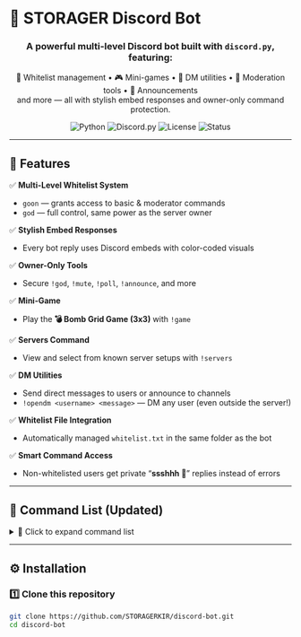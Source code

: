 # 🤖 STORAGER Discord Bot

<div align="center">

### A powerful multi-level **Discord bot** built with `discord.py`, featuring:
🧠 Whitelist management • 🎮 Mini-games • 💬 DM utilities • 🔨 Moderation tools • 📢 Announcements  
and more — all with stylish embed responses and owner-only command protection.

![Python](https://img.shields.io/badge/Python-3.10%2B-blue?logo=python)
![Discord.py](https://img.shields.io/badge/discord.py-2.4.0-blueviolet?logo=discord)
![License](https://img.shields.io/badge/license-MIT-green)
![Status](https://img.shields.io/badge/status-Online-success)

</div>

---

## 🌟 Features

✅ **Multi-Level Whitelist System**
- `goon` — grants access to basic & moderator commands  
- `god` — full control, same power as the server owner  

✅ **Stylish Embed Responses**
- Every bot reply uses Discord embeds with color-coded visuals

✅ **Owner-Only Tools**
- Secure `!god`, `!mute`, `!poll`, `!announce`, and more

✅ **Mini-Game**
- Play the **💣 Bomb Grid Game (3x3)** with `!game`

✅ **Servers Command**
- View and select from known server setups with `!servers`

✅ **DM Utilities**
- Send direct messages to users or announce to channels
- `!opendm <username> <message>` — DM any user (even outside the server!)

✅ **Whitelist File Integration**
- Automatically managed `whitelist.txt` in the same folder as the bot

✅ **Smart Command Access**
- Non-whitelisted users get private “**ssshhh 🤫**” replies instead of errors

---

## 🧠 Command List (Updated)

<details>
<summary>📜 Click to expand command list</summary>

| Command | Access | Description |
|----------|--------|-------------|
| `!hello` | everyone | Greet the bot |
| `!secret` | everyone | DM a secret message |
| `!demote` | everyone | Remove all your roles |
| `!poll <question>` | owner | Create a poll |
| `!kick @user` | kick perms | Kick a member |
| `!ban @user` | ban perms | Ban a member |
| `!rps <rock/paper/scissors>` | everyone | Play Rock-Paper-Scissors |
| `!servers` | owner | View server info (Florian, Jacob, or PC Bureel) |
| `!god @user <msg>` | owner | Give all roles & DM |
| `!mute @user` | owner | Timeout a member |
| `!github` | everyone | Show GitHub link |
| `!commands` | everyone | Show this list |
| `!announce #channel <msg>` | owner | Send an embedded announcement |
| `!opendm <username> <msg>` | owner/god | DM any user by name |
| `!whitelist <user>` | owner/god | Add user to whitelist |
| `!unwhitelist <user>` | owner/god | Remove from whitelist |
| `!whitelistcheck` | owner/god | List whitelisted users |
| `!game` | owner/god | Play the 3x3 Bomb Game 💣 |

</details>

---

## ⚙️ Installation

### 1️⃣ Clone this repository
```bash
git clone https://github.com/STORAGERKIR/discord-bot.git
cd discord-bot
